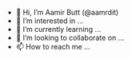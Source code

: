 - 👋 Hi, I’m Aamir Butt (@aamrdit)
- 👀 I’m interested in ...
- 🌱 I’m currently learning ...
- 💞️ I’m looking to collaborate on ...
- 📫 How to reach me ...

<!---
aamrdit/aamrdit is a ✨ special ✨ repository because its `README.md` (this file) appears on your GitHub profile.
You can click the Preview link to take a look at your changes.
--->
